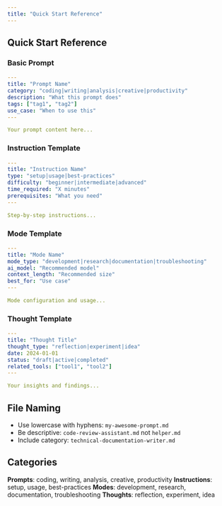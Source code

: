 ```yaml
---
title: "Quick Start Reference"
---
```


## Quick Start Reference

### Basic Prompt
```yaml
---
title: "Prompt Name"
category: "coding|writing|analysis|creative|productivity"
description: "What this prompt does"
tags: ["tag1", "tag2"]
use_case: "When to use this"
---

Your prompt content here...
```

### Instruction Template
```yaml
---
title: "Instruction Name"
type: "setup|usage|best-practices"
difficulty: "beginner|intermediate|advanced"
time_required: "X minutes"
prerequisites: "What you need"
---

Step-by-step instructions...
```

### Mode Template
```yaml
---
title: "Mode Name"
mode_type: "development|research|documentation|troubleshooting"
ai_model: "Recommended model"
context_length: "Recommended size"
best_for: "Use case"
---

Mode configuration and usage...
```

### Thought Template
```yaml
---
title: "Thought Title"
thought_type: "reflection|experiment|idea"
date: 2024-01-01
status: "draft|active|completed"
related_tools: ["tool1", "tool2"]
---

Your insights and findings...
```

## File Naming

- Use lowercase with hyphens: `my-awesome-prompt.md`
- Be descriptive: `code-review-assistant.md` not `helper.md`
- Include category: `technical-documentation-writer.md`

## Categories

**Prompts**: coding, writing, analysis, creative, productivity
**Instructions**: setup, usage, best-practices
**Modes**: development, research, documentation, troubleshooting
**Thoughts**: reflection, experiment, idea
